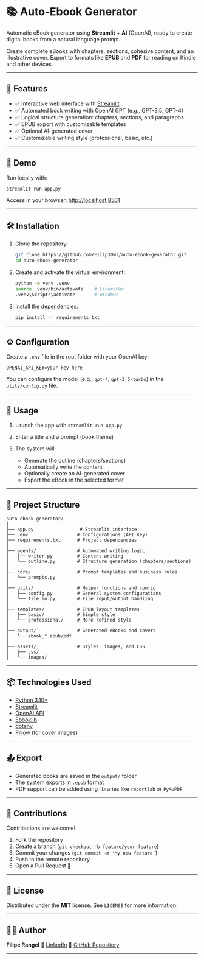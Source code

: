 # 📚 Auto‑Ebook Generator

Automatic eBook generator using **Streamlit** + **AI** (OpenAI), ready to create digital books from a natural language prompt.

Create complete eBooks with chapters, sections, cohesive content, and an illustrative cover. Export to formats like **EPUB** and **PDF** for reading on Kindle and other devices.

---

## 🚀 Features

* ✅ Interactive web interface with [Streamlit](https://streamlit.io/)
* ✅ Automated book writing with OpenAI GPT (e.g., GPT-3.5, GPT-4)
* ✅ Logical structure generation: chapters, sections, and paragraphs
* ✅ EPUB export with customizable templates
* ✅ Optional AI-generated cover
* ✅ Customizable writing style (professional, basic, etc.)

---

## 🧪 Demo

Run locally with:

```bash
streamlit run app.py
```

Access in your browser: [http://localhost:8501](http://localhost:8501)

---

## 🛠️ Installation

1. Clone the repository:

   ```bash
   git clone https://github.com/Filip3Owl/auto-ebook-generator.git
   cd auto-ebook-generator
   ```

2. Create and activate the virtual environment:

   ```bash
   python -m venv .venv
   source .venv/bin/activate    # Linux/Mac
   .venv\Scripts\activate       # Windows
   ```

3. Install the dependencies:

   ```bash
   pip install -r requirements.txt
   ```

---

## ⚙️ Configuration

Create a `.env` file in the root folder with your OpenAI key:

```env
OPENAI_API_KEY=your-key-here
```

You can configure the model (e.g., `gpt-4`, `gpt-3.5-turbo`) in the `utils/config.py` file.

---

## 🧠 Usage

1. Launch the app with `streamlit run app.py`
2. Enter a title and a prompt (book theme)
3. The system will:

   * Generate the outline (chapters/sections)
   * Automatically write the content
   * Optionally create an AI-generated cover
   * Export the eBook in the selected format

---

## 📁 Project Structure

```
auto-ebook-generator/
│
├── app.py                 # Streamlit interface
├── .env                  # Configurations (API Key)
├── requirements.txt      # Project dependencies
│
├── agents/               # Automated writing logic
│   ├── writer.py         # Content writing
│   └── outline.py        # Structure generation (chapters/sections)
│
├── core/                 # Prompt templates and business rules
│   └── prompts.py
│
├── utils/                # Helper functions and config
│   ├── config.py         # General system configurations
│   └── file_io.py        # File input/output handling
│
├── templates/            # EPUB layout templates
│   ├── basic/            # Simple style
│   └── professional/     # More refined style
│
├── output/               # Generated eBooks and covers
│   └── ebook_*.epub/pdf
│
├── assets/               # Styles, images, and CSS
│   ├── css/
│   └── images/
```

---

## 📦 Technologies Used

* [Python 3.10+](https://www.python.org/)
* [Streamlit](https://streamlit.io/)
* [OpenAI API](https://platform.openai.com/)
* [Ebooklib](https://github.com/aerkalov/ebooklib)
* [dotenv](https://pypi.org/project/python-dotenv/)
* [Pillow](https://python-pillow.org/) (for cover images)

---

## 📤 Export

* Generated books are saved in the `output/` folder
* The system exports in `.epub` format
* PDF support can be added using libraries like `reportlab` or `PyMuPDF`

---

## 🤝 Contributions

Contributions are welcome!

1. Fork the repository
2. Create a branch (`git checkout -b feature/your-feature`)
3. Commit your changes (`git commit -m 'My new feature'`)
4. Push to the remote repository
5. Open a Pull Request 🚀

---

## 📜 License

Distributed under the **MIT** license. See `LICENSE` for more information.

---

## 👨‍💻 Author

**Filipe Rangel**
🔗 [LinkedIn](https://www.linkedin.com/in/filiperangelambrosio/)
📂 [GitHub Repository](https://github.com/Filip3Owl/auto-ebook-generator)

---
